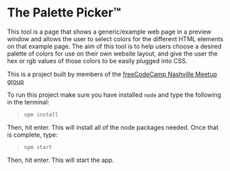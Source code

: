 ﻿# The Palette Picker™
 
This tool is a page that shows a generic/example web page in a preview window and allows the user to select colors for the different HTML elements on that example page. The aim of this tool is to help users choose a desired palette of colors for use on their own website layout, and give the user the hex or rgb values of those colors to be easily plugged into CSS.
 
This is a project built by members of the [freeCodeCamp Nashville Meetup group](https://www.meetup.com/freeCodeCamp-Nashville/)

To run this project make sure you have installed `node` and type the following in the terminal:

> `npm install`

Then, hit enter. This will install all of the node packages needed. Once that is complete, type:

> `npm start`

Then, hit enter. This will start the app. 
